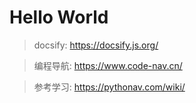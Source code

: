 # Hello World

> docsify: https://docsify.js.org/

> 编程导航: https://www.code-nav.cn/

> 参考学习: https://pythonav.com/wiki/
